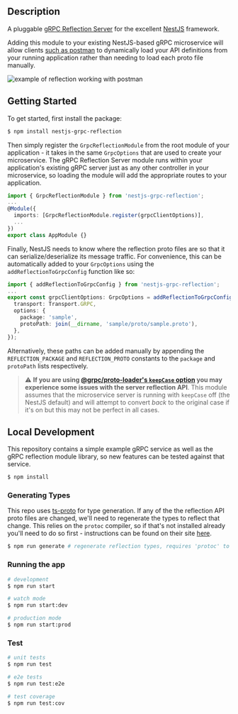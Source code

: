 ## Description

A pluggable [gRPC Reflection Server](https://github.com/grpc/grpc/blob/master/doc/server-reflection.md) for the excellent [NestJS](https://github.com/nestjs/nest) framework.

Adding this module to your existing NestJS-based gRPC microservice will allow clients [such as postman](https://blog.postman.com/postman-now-supports-grpc/) to dynamically load your API definitions from your running application rather than needing to load each proto file manually.

![example of reflection working with postman](https://gitlab.com/jtimmons/nestjs-grpc-reflection-module/-/raw/master/images/example.gif)

## Getting Started

To get started, first install the package:

```bash
$ npm install nestjs-grpc-reflection
```

Then simply register the `GrpcReflectionModule` from the root module of your application - it takes in the same `GrpcOptions` that are used to create your microservice. The gRPC Reflection Server module runs within your application's existing gRPC server just as any other controller in your microservice, so loading the module will add the appropriate routes to your application.

```ts
import { GrpcReflectionModule } from 'nestjs-grpc-reflection';
...
@Module({
  imports: [GrpcReflectionModule.register(grpcClientOptions)],
  ...
})
export class AppModule {}
```

Finally, NestJS needs to know where the reflection proto files are so that it can serialize/deserialize its message traffic. For convenience, this can be automatically added to your `GrpcOptions` using the `addReflectionToGrpcConfig` function like so:

```ts
import { addReflectionToGrpcConfig } from 'nestjs-grpc-reflection';
...
export const grpcClientOptions: GrpcOptions = addReflectionToGrpcConfig({
  transport: Transport.GRPC,
  options: {
    package: 'sample',
    protoPath: join(__dirname, 'sample/proto/sample.proto'),
  },
});
```

Alternatively, these paths can be added manually by appending the `REFLECTION_PACKAGE` and `REFLECTION_PROTO` constants to the `package` and `protoPath` lists respectively.

> :warning: **If you are using [@grpc/proto-loader's `keepCase` option](https://github.com/grpc/grpc-node/blob/master/packages/proto-loader/README.md) you may experience some issues with the server reflection API**. This module assumes that the microservice server is running with `keepCase` off (the NestJS default) and will attempt to convert *back* to the original case if it's on but this may not be perfect in all cases.

## Local Development

This repository contains a simple example gRPC service as well as the gRPC reflection module library, so new features can be tested against that service.

```bash
$ npm install
```

### Generating Types

This repo uses [ts-proto](https://github.com/stephenh/ts-proto/blob/main/NESTJS.markdown) for type generation. If any of the the reflection API proto files are changed, we'll need to regenerate the types to reflect that change. This relies on the `protoc` compiler, so if that's not installed already you'll need to do so first - instructions can be found on their site [here](https://grpc.io/docs/protoc-installation/).

```bash
$ npm run generate # regenerate reflection types, requires 'protoc' to be installed
```

### Running the app

```bash
# development
$ npm run start

# watch mode
$ npm run start:dev

# production mode
$ npm run start:prod
```

### Test

```bash
# unit tests
$ npm run test

# e2e tests
$ npm run test:e2e

# test coverage
$ npm run test:cov
```

